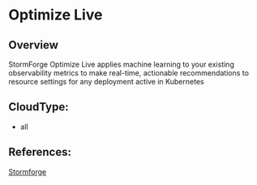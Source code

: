 # Optimize Live

## Overview
StormForge Optimize Live applies machine learning to your existing observability metrics to make real-time, actionable recommendations to resource settings for any deployment active in Kubernetes

## CloudType:
* all

## References:
[Stormforge](https://docs.stormforge.io)

